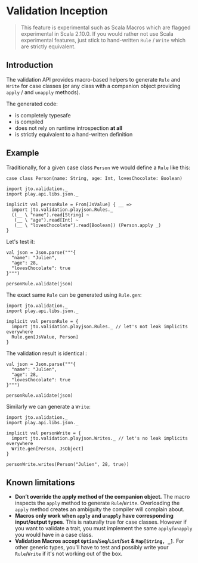 # Validation Inception

> This feature is experimental such as Scala Macros which are flagged experimental in Scala 2.10.0.
> If you would rather not use Scala experimental features, just stick to hand-written `Rule` / `Write` which are strictly equivalent.

## Introduction

The validation API provides macro-based helpers to generate `Rule` and `Write` for case classes (or any class with a companion object providing `apply` / and `unapply` methods).

The generated code:

- is completely typesafe
- is compiled
- does not rely on runtime introspection **at all**
- is strictly equivalent to a hand-written definition

## Example

Traditionally, for a given case class `Person` we would define a `Rule` like this:

```tut
case class Person(name: String, age: Int, lovesChocolate: Boolean)
```

```tut:silent
import jto.validation._
import play.api.libs.json._

implicit val personRule = From[JsValue] { __ =>
  import jto.validation.playjson.Rules._
  ((__ \ "name").read[String] ~
   (__ \ "age").read[Int] ~
   (__ \ "lovesChocolate").read[Boolean]) (Person.apply _)
}
```

Let's test it:

```tut
val json = Json.parse("""{
  "name": "Julien",
  "age": 28,
  "lovesChocolate": true
}""")

personRule.validate(json)
```

The exact same `Rule` can be generated using `Rule.gen`:

```tut:silent
import jto.validation._
import play.api.libs.json._

implicit val personRule = {
  import jto.validation.playjson.Rules._ // let's not leak implicits everywhere
  Rule.gen[JsValue, Person]
}
```

The validation result is identical :

```tut
val json = Json.parse("""{
  "name": "Julien",
  "age": 28,
  "lovesChocolate": true
}""")

personRule.validate(json)
```

Similarly we can generate a `Write`:

```tut:silent
import jto.validation._
import play.api.libs.json._

implicit val personWrite = {
  import jto.validation.playjson.Writes._ // let's no leak implicits everywhere
  Write.gen[Person, JsObject]
}
```
```tut
personWrite.writes(Person("Julien", 28, true))
```

## Known limitations

 - **Don’t override the apply method of the companion object.** The macro inspects the `apply` method to generate `Rule`/`Write`. Overloading the `apply` method creates an ambiguity the compiler will complain about.
 - **Macros only work when `apply` and `unapply` have corresponding input/output types**. This is naturally true for case classes. However if you want to validate a trait, you must implement the same `apply`/`unapply` you would have in a case class.
 - **Validation Macros accept `Option`/`Seq`/`List`/`Set` & `Map[String, _]`**. For other generic types, you'll have to test and possibly write your `Rule`/`Write` if it's not working out of the box.
